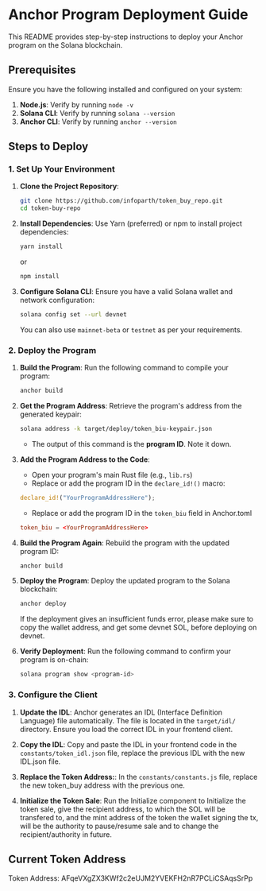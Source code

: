 # Anchor Program Deployment Guide

This README provides step-by-step instructions to deploy your Anchor program on the Solana blockchain.

## Prerequisites

Ensure you have the following installed and configured on your system:

1. **Node.js**: Verify by running `node -v`
2. **Solana CLI**: Verify by running `solana --version`
3. **Anchor CLI**: Verify by running `anchor --version`

## Steps to Deploy

### 1. Set Up Your Environment

1. **Clone the Project Repository**:
   ```bash
   git clone https://github.com/infoparth/token_buy_repo.git
   cd token-buy-repo
   ```

2. **Install Dependencies**:
   Use Yarn (preferred) or npm to install project dependencies:

   ```bash
   yarn install
   ```
   or
   ```bash
   npm install
   ```

3. **Configure Solana CLI**:
   Ensure you have a valid Solana wallet and network configuration:

   ```bash
   solana config set --url devnet
   ```
   You can also use `mainnet-beta` or `testnet` as per your requirements.

### 2. Deploy the Program

1. **Build the Program**:
   Run the following command to compile your program:

   ```bash
   anchor build
   ```

2. **Get the Program Address**:
   Retrieve the program's address from the generated keypair:

   ```bash
   solana address -k target/deploy/token_biu-keypair.json
   ```
   * The output of this command is the **program ID**. Note it down.

3. **Add the Program Address to the Code**:
   * Open your program's main Rust file (e.g., `lib.rs`)
   * Replace or add the program ID in the `declare_id!()` macro:

   ```rust
   declare_id!("YourProgramAddressHere");
   ```

   * Replace or add the program ID in the `token_biu` field in Anchor.toml

   ```toml
   token_biu = <YourProgramAddressHere>
   ```

4. **Build the Program Again**:
   Rebuild the program with the updated program ID:

   ```bash
   anchor build
   ```

5. **Deploy the Program**:
   Deploy the updated program to the Solana blockchain:

   ```bash
   anchor deploy
   ```

   If the deployment gives an insufficient funds error, please make sure to copy the wallet address, and get some devnet SOL, before deploying on devnet.

6. **Verify Deployment**:
   Run the following command to confirm your program is on-chain:

   ```bash
   solana program show <program-id>
   ```

### 3. Configure the Client

1. **Update the IDL**:
   Anchor generates an IDL (Interface Definition Language) file automatically. The file is located in the `target/idl/` directory. Ensure you load the correct IDL in your frontend client.

2. **Copy the IDL**:
   Copy and paste the IDL in your frontend code in the `constants/token_idl.json` file, replace the previous IDL with the new IDL.json file.

3. **Replace the Token Address:**:
   In the `constants/constants.js` file, replace the new token_buy address with the previous one.

4. **Initialize the Token Sale**:
   Run the Initialize component to Initialize the token sale, give the recipient address, to which the SOL will be transfered to, and the mint address of the 
   token the wallet signing the tx, will be the authority to pause/resume sale and to change the recipient/authority in future.


## Current Token Address

Token Address: AFqeVXgZX3KWf2c2eUJM2YVEKFH2nR7PCLiCSAqsSrPp
